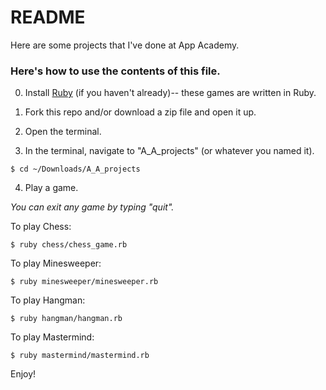 # README

Here are some projects that I've done at App Academy.

### Here's how to use the contents of this file.

0. Install [Ruby](https://www.ruby-lang.org/en/) (if you haven't already)-- these games are written in Ruby.

1. Fork this repo and/or download a zip file and open it up.

2. Open the terminal.

3. In the terminal, navigate to "A_A_projects" (or whatever you named it).

  ```
  $ cd ~/Downloads/A_A_projects
  ```

4. Play a game.

  *You can exit any game by typing "quit".*


  To play Chess:

  ```
  $ ruby chess/chess_game.rb
  ```


  To play Minesweeper:
  ```
  $ ruby minesweeper/minesweeper.rb
  ```

  To play Hangman:
  ```
  $ ruby hangman/hangman.rb
  ```

  To play Mastermind:
  ```
  $ ruby mastermind/mastermind.rb
  ```

Enjoy!